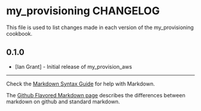 my_provisioning CHANGELOG
=========================

This file is used to list changes made in each version of the my_provisioning cookbook.

0.1.0
-----
- [Ian Grant] - Initial release of my_provision_aws

- - -
Check the [Markdown Syntax Guide](http://daringfireball.net/projects/markdown/syntax) for help with Markdown.

The [Github Flavored Markdown page](http://github.github.com/github-flavored-markdown/) describes the differences between markdown on github and standard markdown.
